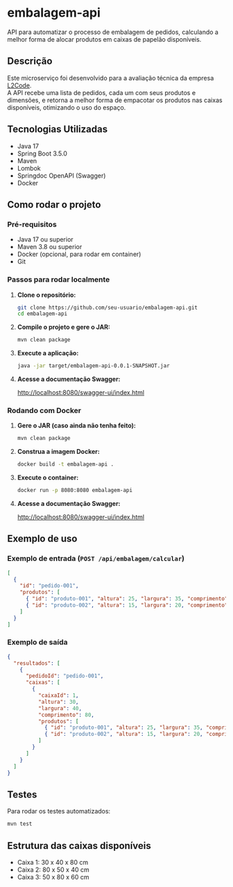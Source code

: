 # embalagem-api

API para automatizar o processo de embalagem de pedidos, calculando a melhor forma de alocar produtos em caixas de papelão disponíveis.

## Descrição

Este microserviço foi desenvolvido para a avaliação técnica da empresa [L2Code](https://l2code.com.br).  
A API recebe uma lista de pedidos, cada um com seus produtos e dimensões, e retorna a melhor forma de empacotar os produtos nas caixas disponíveis, otimizando o uso do espaço.

## Tecnologias Utilizadas

- Java 17
- Spring Boot 3.5.0
- Maven
- Lombok
- Springdoc OpenAPI (Swagger)
- Docker

## Como rodar o projeto

### Pré-requisitos

- Java 17 ou superior
- Maven 3.8 ou superior
- Docker (opcional, para rodar em container)
- Git

### Passos para rodar localmente

1. **Clone o repositório:**

   ```bash
   git clone https://github.com/seu-usuario/embalagem-api.git
   cd embalagem-api
   ```

2. **Compile o projeto e gere o JAR:**

   ```bash
   mvn clean package
   ```

3. **Execute a aplicação:**

   ```bash
   java -jar target/embalagem-api-0.0.1-SNAPSHOT.jar
   ```

4. **Acesse a documentação Swagger:**

   [http://localhost:8080/swagger-ui/index.html](http://localhost:8080/swagger-ui/index.html)

### Rodando com Docker

1. **Gere o JAR (caso ainda não tenha feito):**

   ```bash
   mvn clean package
   ```

2. **Construa a imagem Docker:**

   ```bash
   docker build -t embalagem-api .
   ```

3. **Execute o container:**

   ```bash
   docker run -p 8080:8080 embalagem-api
   ```

4. **Acesse a documentação Swagger:**

   [http://localhost:8080/swagger-ui/index.html](http://localhost:8080/swagger-ui/index.html)

## Exemplo de uso

### Exemplo de entrada (`POST /api/embalagem/calcular`)

```json
[
  {
    "id": "pedido-001",
    "produtos": [
      { "id": "produto-001", "altura": 25, "largura": 35, "comprimento": 55 },
      { "id": "produto-002", "altura": 15, "largura": 20, "comprimento": 30 }
    ]
  }
]
```

### Exemplo de saída

```json
{
  "resultados": [
    {
      "pedidoId": "pedido-001",
      "caixas": [
        {
          "caixaId": 1,
          "altura": 30,
          "largura": 40,
          "comprimento": 80,
          "produtos": [
            { "id": "produto-001", "altura": 25, "largura": 35, "comprimento": 55 },
            { "id": "produto-002", "altura": 15, "largura": 20, "comprimento": 30 }
          ]
        }
      ]
    }
  ]
}
```

## Testes

Para rodar os testes automatizados:

```bash
mvn test
```

## Estrutura das caixas disponíveis

- Caixa 1: 30 x 40 x 80 cm
- Caixa 2: 80 x 50 x 40 cm
- Caixa 3: 50 x 80 x 60 cm

